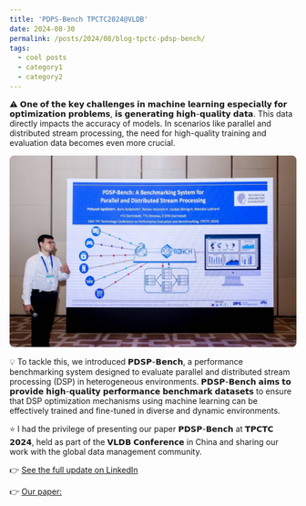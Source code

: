 ```yaml
---
title: 'PDPS-Bench TPCTC2024@VLDB'
date: 2024-08-30
permalink: /posts/2024/08/blog-tpctc-pdsp-bench/
tags:
  - cool posts
  - category1
  - category2
---
```

⚠️ 𝗢𝗻𝗲 𝗼𝗳 𝘁𝗵𝗲 𝗸𝗲𝘆 𝗰𝗵𝗮𝗹𝗹𝗲𝗻𝗴𝗲𝘀 𝗶𝗻 𝗺𝗮𝗰𝗵𝗶𝗻𝗲 𝗹𝗲𝗮𝗿𝗻𝗶𝗻𝗴 𝗲𝘀𝗽𝗲𝗰𝗶𝗮𝗹𝗹𝘆 𝗳𝗼𝗿 𝗼𝗽𝘁𝗶𝗺𝗶𝘇𝗮𝘁𝗶𝗼𝗻 𝗽𝗿𝗼𝗯𝗹𝗲𝗺𝘀, 𝗶𝘀 𝗴𝗲𝗻𝗲𝗿𝗮𝘁𝗶𝗻𝗴 𝗵𝗶𝗴𝗵-𝗾𝘂𝗮𝗹𝗶𝘁𝘆 𝗱𝗮𝘁𝗮. This data directly impacts the accuracy of models. In scenarios like parallel and distributed stream processing, the need for high-quality training and evaluation data becomes even more crucial.
<p>
  <img src="/images/tpctc-pdsp-bench.jpeg" alt="TPCTC PDSP-Bench Presentation" width="504" style="border-radius: 8px;" />
</p>

💡 To tackle this, we introduced 𝗣𝗗𝗦𝗣-𝗕𝗲𝗻𝗰𝗵, a performance benchmarking system designed to evaluate parallel and distributed stream processing (DSP) in heterogeneous environments. 𝗣𝗗𝗦𝗣-𝗕𝗲𝗻𝗰𝗵 𝗮𝗶𝗺𝘀 𝘁𝗼 𝗽𝗿𝗼𝘃𝗶𝗱𝗲 𝗵𝗶𝗴𝗵-𝗾𝘂𝗮𝗹𝗶𝘁𝘆 𝗽𝗲𝗿𝗳𝗼𝗿𝗺𝗮𝗻𝗰𝗲 𝗯𝗲𝗻𝗰𝗵𝗺𝗮𝗿𝗸 𝗱𝗮𝘁𝗮𝘀𝗲𝘁𝘀 to ensure that DSP optimization mechanisms using machine learning can be effectively trained and fine-tuned in diverse and dynamic environments.

⭐ I had the privilege of presenting our paper 𝗣𝗗𝗦𝗣-𝗕𝗲𝗻𝗰𝗵 at 𝗧𝗣𝗖𝗧𝗖 𝟮𝟬𝟮𝟰, held as part of the 𝗩𝗟𝗗𝗕 𝗖𝗼𝗻𝗳𝗲𝗿𝗲𝗻𝗰𝗲 in China and sharing our work with the global data management community.

👉 [See the full update on LinkedIn](https://www.linkedin.com/posts/pratyushagnihotri_tpctc-vldb-alibaba-activity-7236353083415367680-Gdga?utm_source=share&utm_medium=member_desktop&rcm=ACoAAAJPxx4BsG_t_IY9Z1EjS-M-nALwbBljx6c)

👉 [Our paper:](https://www.kom.tu-darmstadt.de/assets/f19dbaab-8410-4b9d-8350-4b181008a376/AKHBL24.pdf)